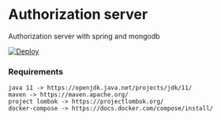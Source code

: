 # Authorization server

Authorization server with spring and mongodb

[![Deploy](https://www.herokucdn.com/deploy/button.svg)](https://heroku.com/deploy?template=https://github.com/xBidi/auth)

### Requirements
````
java 11 -> https://openjdk.java.net/projects/jdk/11/
maven -> https://maven.apache.org/
project lombok -> https://projectlombok.org/
docker-compose -> https://docs.docker.com/compose/install/
````
